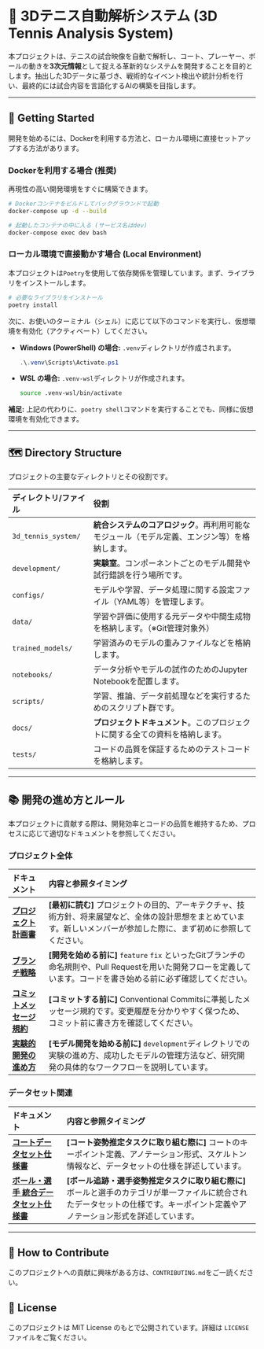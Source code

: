 # 🎾 3Dテニス自動解析システム (3D Tennis Analysis System)

本プロジェクトは、テニスの試合映像を自動で解析し、コート、プレーヤー、ボールの動きを**3次元情報**として捉える革新的なシステムを開発することを目的とします。抽出した3Dデータに基づき、戦術的なイベント検出や統計分析を行い、最終的には試合内容を言語化するAIの構築を目指します。

-----

## 🚀 Getting Started

開発を始めるには、Dockerを利用する方法と、ローカル環境に直接セットアップする方法があります。

### Dockerを利用する場合 (推奨)

再現性の高い開発環境をすぐに構築できます。

```bash
# Dockerコンテナをビルドしてバックグラウンドで起動
docker-compose up -d --build

# 起動したコンテナの中に入る (サービス名はdev)
docker-compose exec dev bash
```

### ローカル環境で直接動かす場合 (Local Environment)

本プロジェクトは`Poetry`を使用して依存関係を管理しています。まず、ライブラリをインストールします。

```bash
# 必要なライブラリをインストール
poetry install
```

次に、お使いのターミナル（シェル）に応じて以下のコマンドを実行し、仮想環境を有効化（アクティベート）してください。

  * **Windows (PowerShell) の場合:**
    `.venv`ディレクトリが作成されます。

    ```powershell
    .\.venv\Scripts\Activate.ps1
    ```

  * **WSL の場合:**
    `.venv-wsl`ディレクトリが作成されます。

    ```bash
    source .venv-wsl/bin/activate
    ```

**補足:** 上記の代わりに、`poetry shell`コマンドを実行することでも、同様に仮想環境を有効化できます。

-----

## 🗺️ Directory Structure

プロジェクトの主要なディレクトリとその役割です。

| ディレクトリ/ファイル | 役割 |
| :--- | :--- |
| `3d_tennis_system/` | **統合システムのコアロジック**。再利用可能なモジュール（モデル定義、エンジン等）を格納します。 |
| `development/` | **実験室**。コンポーネントごとのモデル開発や試行錯誤を行う場所です。 |
| `configs/` | モデルや学習、データ処理に関する設定ファイル（YAML等）を管理します。 |
| `data/` | 学習や評価に使用する元データや中間生成物を格納します。（※Git管理対象外） |
| `trained_models/` | 学習済みのモデルの重みファイルなどを格納します。 |
| `notebooks/` | データ分析やモデルの試作のためのJupyter Notebookを配置します。 |
| `scripts/` | 学習、推論、データ前処理などを実行するためのスクリプト群です。 |
| `docs/` | **プロジェクトドキュメント**。このプロジェクトに関する全ての資料を格納します。 |
| `tests/` | コードの品質を保証するためのテストコードを格納します。 |

-----

## 📚 開発の進め方とルール

本プロジェクトに貢献する際は、開発効率とコードの品質を維持するため、プロセスに応じて適切なドキュメントを参照してください。

### プロジェクト全体

| ドキュメント | 内容と参照タイミング |
| :--- | :--- |
| **[プロジェクト計画書](./docs/core/project_plan.md)** | **[最初に読む]** プロジェクトの目的、アーキテクチャ、技術方針、将来展望など、全体の設計思想をまとめています。新しいメンバーが参加した際に、まず初めに参照してください。 |
| **[ブランチ戦略](./docs/core/branch_strategy.md)** | **[開発を始める前に]** `feature` `fix` といったGitブランチの命名規則や、Pull Requestを用いた開発フローを定義しています。コードを書き始める前に必ず確認してください。 |
| **[コミットメッセージ規約](./docs/core/commit_message_rule.md)** | **[コミットする前に]** Conventional Commitsに準拠したメッセージ規約です。変更履歴を分かりやすく保つため、コミット前に書き方を確認してください。 |
| **[実験的開発の進め方](./development/README.md)** | **[モデル開発を始める前に]** `development`ディレクトリでの実験の進め方、成功したモデルの管理方法など、研究開発の具体的なワークフローを説明しています。 |

### データセット関連

| ドキュメント | 内容と参照タイミング |
| :--- | :--- |
| **[コートデータセット仕様書](./docs/dataset/court_dataset.md)** | **[コート姿勢推定タスクに取り組む際に]** コートのキーポイント定義、アノテーション形式、スケルトン情報など、データセットの仕様を詳述しています。 |
| **[ボール・選手 統合データセット仕様書](./docs/dataset/ball_and_player_dataset.md)** | **[ボール追跡・選手姿勢推定タスクに取り組む際に]** ボールと選手のカテゴリが単一ファイルに統合されたデータセットの仕様です。キーポイント定義やアノテーション形式を詳述しています。 |

-----

## 🙌 How to Contribute

このプロジェクトへの貢献に興味がある方は、`CONTRIBUTING.md`をご一読ください。

## 📜 License

このプロジェクトは MIT License のもとで公開されています。詳細は `LICENSE` ファイルをご覧ください。
